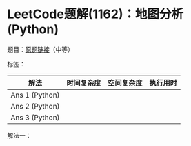 # LeetCode题解(1162)：地图分析(Python)

题目：[原题链接](https://leetcode-cn.com/problems/as-far-from-land-as-possible/)（中等）

标签：

| 解法           | 时间复杂度 | 空间复杂度 | 执行用时 |
| -------------- | ---------- | ---------- | -------- |
| Ans 1 (Python) |            |            |          |
| Ans 2 (Python) |            |            |          |
| Ans 3 (Python) |            |            |          |

解法一：

